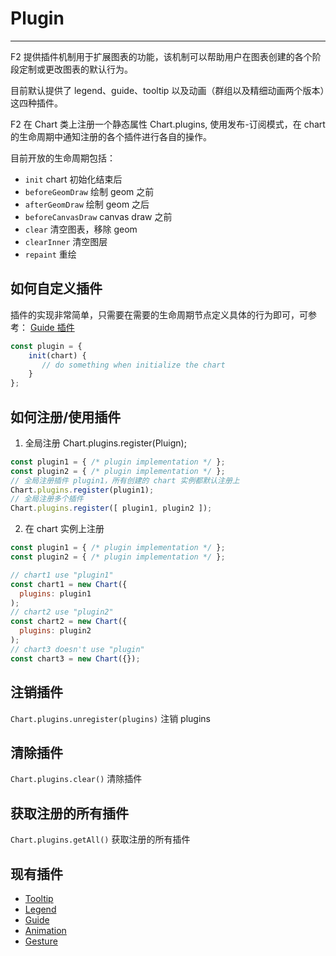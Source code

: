 <!--
index: 20
title: Plugin 插件机制

-->

# Plugin

---

F2 提供插件机制用于扩展图表的功能，该机制可以帮助用户在图表创建的各个阶段定制或更改图表的默认行为。

目前默认提供了 legend、guide、tooltip 以及动画（群组以及精细动画两个版本）这四种插件。

F2 在 Chart 类上注册一个静态属性 Chart.plugins, 使用发布-订阅模式，在 chart 的生命周期中通知注册的各个插件进行各自的操作。

目前开放的生命周期包括：

- `init` chart 初始化结束后
- `beforeGeomDraw` 绘制 geom 之前
- `afterGeomDraw`  绘制 geom 之后
- `beforeCanvasDraw` canvas draw 之前
- `clear` 清空图表，移除 geom
- `clearInner` 清空图层
- `repaint` 重绘


## 如何自定义插件

插件的实现非常简单，只需要在需要的生命周期节点定义具体的行为即可，可参考： [Guide 插件](https://github.com/antvis/f2/blob/master/src/plugin/guide.js)

```js
const plugin = {
    init(chart) {
       // do something when initialize the chart
    }
};
```

## 如何注册/使用插件

1. 全局注册 Chart.plugins.register(Pluign);

```js
const plugin1 = { /* plugin implementation */ };
const plugin2 = { /* plugin implementation */ };
// 全局注册插件 plugin1，所有创建的 chart 实例都默认注册上
Chart.plugins.register(plugin1);
// 全局注册多个插件
Chart.plugins.register([ plugin1, plugin2 ]);
```

2. 在 chart 实例上注册

```js
const plugin1 = { /* plugin implementation */ };
const plugin2 = { /* plugin implementation */ };

// chart1 use "plugin1"
const chart1 = new Chart({
  plugins: plugin1
);
// chart2 use "plugin2"
const chart2 = new Chart({
  plugins: plugin2
);
// chart3 doesn't use "plugin"
const chart3 = new Chart({});
```
## 注销插件

`Chart.plugins.unregister(plugins)` 注销 plugins

## 清除插件

`Chart.plugins.clear()` 清除插件

## 获取注册的所有插件

`Chart.plugins.getAll()`  获取注册的所有插件

## 现有插件

- [Tooltip](./tooltip.md)
- [Legend](./legend.md)
- [Guide](./guide.md)
- [Animation](./animation.md)
- [Gesture](./gesture.md)
